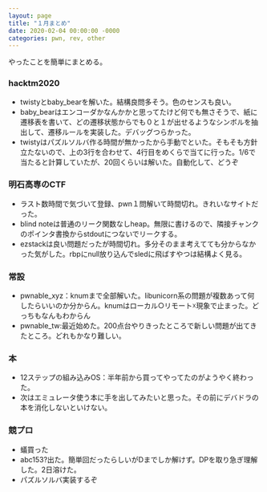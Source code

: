 ```yaml
---
layout: page
title: "１月まとめ"
date: 2020-02-04 00:00:00 -0000
categories: pwn, rev, other 
---
```

やったことを簡単にまとめる。

### hacktm2020
- twistyとbaby_bearを解いた。結構良問多そう。色のセンスも良い。
- baby_bearはエンコーダかなんかかと思ってたけど何でも無さそうで、紙に遷移表を書いて、どの遷移状態からでも０と１が出せるようなシンボルを抽出して、遷移ルールを実装した。デバッグつらかった。
- twistyはパズルソルバ作る時間が無かったから手動でといた。そもそも方針立たないので、上の3行を合わせて、4行目をめくらで当てに行った。1/6で当たると計算していたが、20回くらいは解いた。自動化して、どうぞ

### 明石高専のCTF
- ラスト数時間で気づいて登録、pwn１問解いて時間切れ。きれいなサイトだった。
- blind noteは普通のリーク関数なしheap。無限に書けるので、隣接チャンクのポインタ書換からstdoutにつないでリークする。
- ezstackは良い問題だったが時間切れ。多分そのまま考えてても分からなかった気がした。rbpにnull放り込んでsledに飛ばすやつは結構よく見る。

### 常設
- pwnable_xyz：knumまで全部解いた。libunicorn系の問題が複数あって何したらいいのか分からん。knumはローカル○リモート☓現象で止まった。どっちもなんもわからん
- pwnable_tw:最近始めた。200点台やりきったところで新しい問題が出てきたところ。どれもかなり難しい。

### 本
- 12ステップの組み込みOS：半年前から買ってやってたのがようやく終わった。
- 次はエミュレータ使う本に手を出してみたいと思った。その前にデバドラの本を消化しないといけない。

### 競プロ
- 蟻買った
- abc153?出た。簡単回だったらしいがDまでしか解けず。DPを取り急ぎ理解した。2日溶けた。
- パズルソルバ実装するぞ